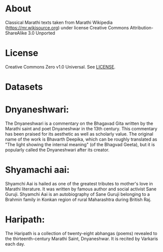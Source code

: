 # About

Classical Marathi texts taken from Marathi Wikipedia (https://mr.wikisource.org) under license Creative Commons Attribution-ShareAlike 3.0 Unported

# License

Creative Commons Zero v1.0 Universal. See [LICENSE](https://creativecommons.org/publicdomain/zero/1.0/).

# Datasets

# Dnyaneshwari:
The Dnyaneshwari is a commentary on the Bhagavad Gita written by the Marathi saint and poet Dnyaneshwar in the 13th century. This commentary has been praised for its aesthetic as well as scholarly value. The original name of the work is Bhavarth Deepika, which can be roughly translated as "The light showing the internal meaning" (of the Bhagvad Geeta), but it is popularly called the Dnyaneshwari after its creator.

# Shyamachi aai:
Shyamchi Aai is hailed as one of the greatest tributes to mother's love in Marathi literature. It was written by famous author and social activist Sane Guruji.
Shyamchi Aai is an autobiography of Sane Guruji belonging to a Brahmin family in Konkan region of rural Maharashtra during British Raj.

# Haripath:
The Haripath is a collection of twenty-eight abhangas (poems) revealed to the thirteenth-century Marathi Saint, Dnyaneshwar. It is recited by Varkaris each day.
